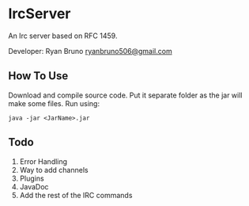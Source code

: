 # IrcServer
An Irc server based on RFC 1459. 

Developer: Ryan Bruno <ryanbruno506@gmail.com>
## How To Use
Download and compile source code. Put it separate folder as the jar will make some files. Run using:
```
java -jar <JarName>.jar
```
## Todo
1. Error Handling
2. Way to add channels
3. Plugins
4. JavaDoc
5. Add the rest of the IRC commands
